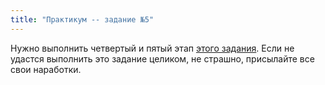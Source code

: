 ```yaml
---
title: "Практикум -- задание №5"
---
```


Нужно выполнить четвертый и пятый этап
[этого задания](/project/statement.html).
Если не удастся выполнить это задание целиком, не страшно, присылайте
все свои наработки.
